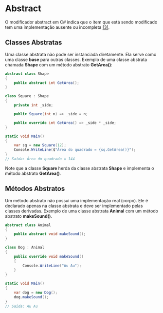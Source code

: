 # Abstract

O modificador abstract em C# indica que o item que está sendo modificado tem uma implementação ausente ou incompleta [[3]](/Advanced-Business-Development-with-.NET/1º-Semestre/Aula-04-%2D-Csharp,-uso-avançado-de-Modificadores-de-Acesso,-Palavras%2DChave,-Construtores,-Interfaces-e-Namespaces/Referências).

## Classes Abstratas
      
Uma classe abstrata não pode ser instanciada diretamente. Ela serve como uma classe **base** para outras classes.
Exemplo de uma classe abstrata chamada **Shape** com um método abstrato **GetArea()**:

```csharp
abstract class Shape
{
    public abstract int GetArea();
}

class Square : Shape
{
    private int _side;

    public Square(int n) => _side = n;

    public override int GetArea() => _side * _side;
}

static void Main()
{
    var sq = new Square(12);
    Console.WriteLine($"Área do quadrado = {sq.GetArea()}");
}
// Saída: Área do quadrado = 144
```

Note que a classe **Square** herda da classe abstrata **Shape** e implementa o método abstrato **GetArea()**.

## Métodos Abstratos

Um método abstrato não possui uma implementação real (corpo). Ele é declarado apenas na classe abstrata e deve ser implementado pelas classes derivadas.
Exemplo de uma classe abstrata **Animal** com um método abstrato **makeSound()**.

```csharp
abstract class Animal
{
    public abstract void makeSound();
}

class Dog : Animal
{
    public override void makeSound()
    {
        Console.WriteLine("Au Au");
    }
}

static void Main()
{
    var dog = new Dog();
    dog.makeSound();
}
// Saída: Au Au
```

